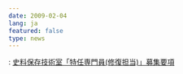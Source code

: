 ```yaml
---
date: 2009-02-04
lang: ja
featured: false
type: news
---
```

: 
<a href="./2008/koubo20090204.pdf">史料保存技術室「特任専門員(修復担当)」募集要項</a>
